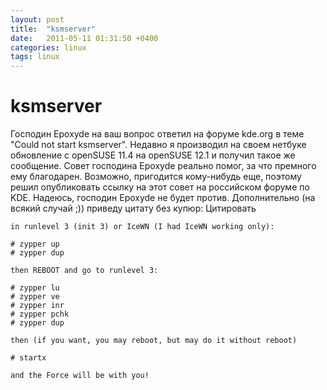 ```yaml
---
layout: post
title:  "ksmserver"
date:   2011-05-11 01:31:50 +0400
categories: linux
tags: linux
---
```


# ksmserver
Господин Epoxyde на ваш вопрос ответил на форуме kde.org в теме "Could not start ksmserver".
Недавно я производил на своем нетбуке обновление с openSUSE 11.4 на openSUSE 12.1 и получил такое же сообщение.
Совет господина Epoxyde реально помог, за что премного ему благодарен.
Возможно, пригодится кому-нибудь еще, поэтому решил опубликовать ссылку на этот совет на российском форуме по KDE.
Надеюсь, господин Epoxyde не будет против. Дополнительно (на всякий случай ;)) приведу цитату без купюр:
Цитировать

    in runlevel 3 (init 3) or IceWN (I had IceWN working only):

    # zypper up
    # zypper dup

    then REBOOT and go to runlevel 3:

    # zypper lu
    # zypper ve
    # zypper inr
    # zypper pchk
    # zypper dup

    then (if you want, you may reboot, but may do it without reboot)

    # startx

    and the Force will be with you!